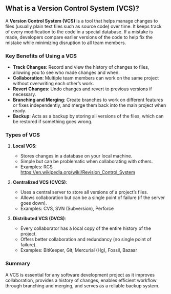 ## What is a Version Control System (VCS)?

A **Version Control System (VCS)** is a tool that helps manage changes to files (usually plain text files such as source code) over time. It keeps track of every modification to the code in a special database. If a mistake is made, developers compare earlier versions of the code to help fix the mistake while minimizing disruption to all team members.

### Key Benefits of Using a VCS

- **Track Changes**: Record and view the history of changes to files, allowing you to see who made changes and when.
- **Collaboration**: Multiple team members can work on the same project without overwriting each other’s work.
- **Revert Changes**: Undo changes and revert to previous versions if necessary.
- **Branching and Merging**: Create branches to work on different features or fixes independently, and merge them back into the main project when ready.
- **Backup**: Acts as a backup by storing all versions of the files, which can be restored if something goes wrong.

### Types of VCS

1. **Local VCS**:
   - Stores changes in a database on your local machine.
   - Simple but can be problematic when collaborating with others.
   - Examples: RCS <https://en.wikipedia.org/wiki/Revision_Control_System>

2. **Centralized VCS (CVCS)**:
   - Uses a central server to store all versions of a project’s files.
   - Allows collaboration but can be a single point of failure (if the server goes down).
   - Examples: CVS, SVN (Subversion), Perforce

3. **Distributed VCS (DVCS)**:
   - Every collaborator has a local copy of the entire history of the project.
   - Offers better collaboration and redundancy (no single point of failure).
   - Examples: BitKeeper, Git, Mercurial (Hg), Fossil, Bazaar

### Summary

A VCS is essential for any software development project as it improves collaboration, provides a history of changes, enables efficient workflow through branching and merging, and serves as a reliable backup system.

